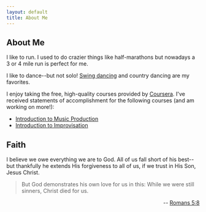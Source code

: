 ```yaml
---
layout: default
title: About Me
---
```


## About Me

I like to run. I used to do crazier things like half-marathons
but nowadays a 3 or 4 mile run is perfect for me.

I like to dance--but not solo! [Swing dancing](http://www.dsds.org)
and country dancing are my favorites.

I enjoy taking the free, high-quality courses provided by [Coursera](http://www.coursera.org). I've received statements of accomplishment for the following courses (and am working on more!):

*   [Introduction to Music Production](https://www.coursera.org/course/musicproduction)
*   [Introduction to Improvisation](https://www.coursera.org/course/improvisation)

## Faith

I believe we owe everything we are to God. All of us fall short
of his best--but thankfully he extends His forgiveness to all of us,
if we trust in His Son, Jesus Christ.

> But God demonstrates his own love for us in this:
> While we were still sinners, Christ died for us.

<p style="text-align:right" >--
<a href='http://www.biblegateway.com/passage/?search=romans%205:8&amp;version=NIV'>Romans 5:8</a>
</p>
